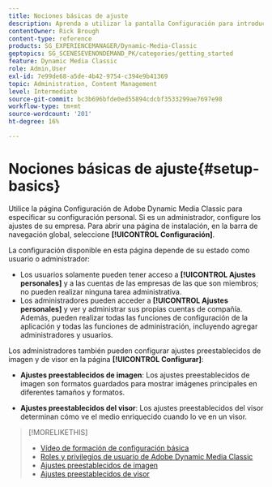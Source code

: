 ```yaml
---
title: Nociones básicas de ajuste
description: Aprenda a utilizar la pantalla Configuración para introducir su configuración personal en Adobe Dynamic Media Classic. Si es administrador, configure los ajustes de la empresa.
contentOwner: Rick Brough
content-type: reference
products: SG_EXPERIENCEMANAGER/Dynamic-Media-Classic
geptopics: SG_SCENESEVENONDEMAND_PK/categories/getting_started
feature: Dynamic Media Classic
role: Admin,User
exl-id: 7e99de68-a5de-4b42-9754-c394e9b41369
topic: Administration, Content Management
level: Intermediate
source-git-commit: bc3b696bfde0ed55894cdcbf3533299ae7697e98
workflow-type: tm+mt
source-wordcount: '201'
ht-degree: 16%

---
```


# Nociones básicas de ajuste{#setup-basics}

Utilice la página Configuración de Adobe Dynamic Media Classic para especificar su configuración personal. Si es un administrador, configure los ajustes de su empresa. Para abrir una página de instalación, en la barra de navegación global, seleccione **[!UICONTROL Configuración]**.

La configuración disponible en esta página depende de su estado como usuario o administrador:

* Los usuarios solamente pueden tener acceso a **[!UICONTROL Ajustes personales]** y a las cuentas de las empresas de las que son miembros; no pueden realizar ninguna tarea administrativa.
* Los administradores pueden acceder a **[!UICONTROL Ajustes personales]** y ver y administrar sus propias cuentas de compañía. Además, pueden realizar todas las funciones de configuración de la aplicación y todas las funciones de administración, incluyendo agregar administradores y usuarios.

Los administradores también pueden configurar ajustes preestablecidos de imagen y de visor en la página **[!UICONTROL Configurar]**:

* **Ajustes preestablecidos de imagen**: Los ajustes preestablecidos de imagen son formatos guardados para mostrar imágenes principales en diferentes tamaños y formatos.

* **Ajustes preestablecidos del visor**: Los ajustes preestablecidos del visor determinan cómo ve el medio enriquecido cuando lo ve en un visor.

>[!MORELIKETHIS]
>
>* [Vídeo de formación de configuración básica](https://s7d5.scene7.com/s7viewers/html5/VideoViewer.html?videoserverurl=https://s7d5.scene7.com/is/content/&amp;emailurl=https://s7d5.scene7.com/s7/emailFriend&amp;serverUrl=https://s7d5.scene7.com/is/image/&amp;config=Scene7SharedAssets/Universal_HTML5_Video&amp;contenturl=https://s7d5.scene7.com/skins/&amp;asset=S7tutorials/573_Setup%20Basics_converted%20renamed_Getting%20Started-AVS)
>* [Roles y privilegios de usuario de Adobe Dynamic Media Classic](administration-setup.md#user_administration)
>* [Ajustes preestablecidos de imagen](application-setup.md#image_presets)
>* [Ajustes preestablecidos de visor](application-setup.md#viewer_presets)
